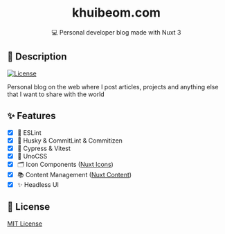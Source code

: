 <div align="center">
  <h1>khuibeom.com</h1>
  <p>💻 Personal developer blog made with Nuxt 3</p>
</div>

## 💬 Description
[![License][license-src]][license-href]

Personal blog on the web where I post articles, projects and anything else that I want to share with the world

## ✨ Features
-   [x] 🧹 ESLint
-   [x] 🔨 Husky & CommitLint & Commitizen
-   [x] 🎯 Cypress & Vitest
-   [x] 💨 UnoCSS
-   [x] 🗂 Icon Components ([Nuxt Icons](https://github.com/nuxt-modules/icon))
-   [x] 📚 Content Management ([Nuxt Content](https://content.nuxtjs.org/))
-   [x] ✨ Headless UI

## 📎 License
[MIT License](./LICENSE)

<!-- Badges -->
[license-src]: https://img.shields.io/github/license/nuxt-modules/icon.svg?style=flat&colorA=002438&colorB=28CF8D
[license-href]: https://github.com/Zerro97/khuibeom.com/blob/main/LICENSE
